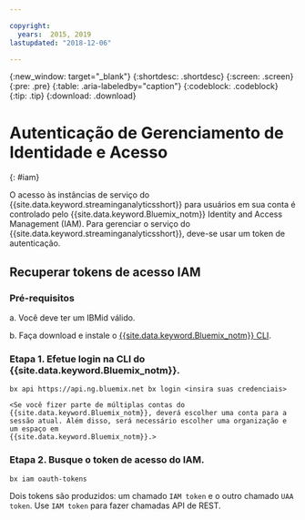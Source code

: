 ```yaml
---

copyright:
  years:  2015, 2019
lastupdated: "2018-12-06"

---
```


{:new_window: target="_blank"}
{:shortdesc: .shortdesc}
{:screen: .screen}
{:pre: .pre}
{:table: .aria-labeledby="caption"}
{:codeblock: .codeblock}
{:tip: .tip}
{:download: .download}


# Autenticação de Gerenciamento de Identidade e Acesso
{: #iam}

O acesso às instâncias de serviço do {{site.data.keyword.streaminganalyticsshort}} para usuários em
sua conta é controlado pelo {{site.data.keyword.Bluemix_notm}} Identity and Access Management (IAM). Para gerenciar o serviço do {{site.data.keyword.streaminganalyticsshort}}, deve-se usar um token de autenticação.

## Recuperar tokens de acesso IAM

### Pré-requisitos

a. Você deve ter um IBMid válido.

b. Faça download e instale o [{{site.data.keyword.Bluemix_notm}} CLI](/docs/cli?topic=cloud-cli-install-ibmcloud-cli#install-ibmcloud-cli).

### Etapa 1. Efetue login na CLI do {{site.data.keyword.Bluemix_notm}}.

```
bx api https://api.ng.bluemix.net bx login <insira suas credenciais>

<Se você fizer parte de múltiplas contas do {{site.data.keyword.Bluemix_notm}}, deverá escolher uma conta para a sessão atual. Além disso, será necessário escolher uma organização e um espaço em
{{site.data.keyword.Bluemix_notm}}.>
```

### Etapa 2. Busque o token de acesso do IAM.

```
bx iam oauth-tokens
```

Dois tokens são produzidos: um chamado `IAM token` e o outro chamado `UAA token`. Use
`IAM token` para fazer chamadas API de REST.
